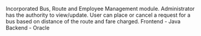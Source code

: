 Incorporated Bus, Route and Employee Management module. Administrator has the authority to view/update. User can place or cancel a request for a bus based on distance of the route and fare charged. Frontend - Java Backend - Oracle
